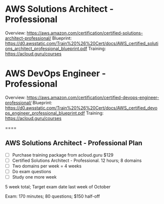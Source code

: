 # AWS Solutions Architect - Professional
Overview: https://aws.amazon.com/certification/certified-solutions-architect-professional/
Blueprint: https://d0.awsstatic.com/Train%20%26%20Cert/docs/AWS_certified_solutions_architect_professional_blueprint.pdf
Training: https://acloud.guru/courses

# AWS DevOps Engineer - Professional
Overview: https://aws.amazon.com/certification/certified-devops-engineer-professional/
Blueprint: https://d0.awsstatic.com/Train%20%26%20Cert/docs/AWS_certified_devops_engineer_professional_blueprint.pdf
Training: https://acloud.guru/courses

====
## AWS Solutions Architect - Professional Plan
- [ ] Purchase training package from acloud.guru $129
- [ ] Certified Solutions Architect - Professional. 12 hours; 8 domains
 - [ ] Two domains per week = 4 weeks
- [ ] Do exam questions
- [ ] Study one more week

5 week total; Target exam date last week of October

Exam: 170 minutes; 80 questions; $150 half-off
